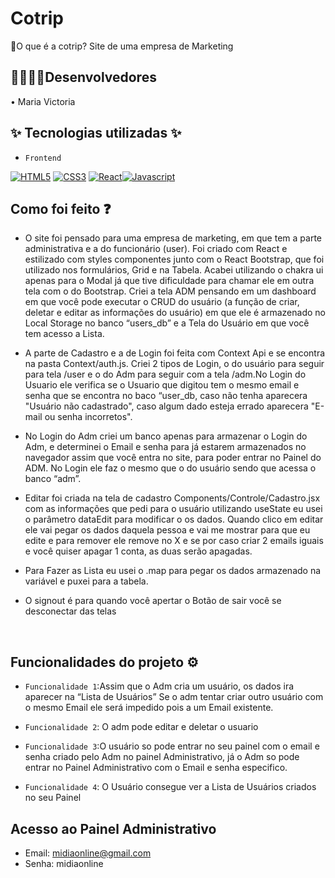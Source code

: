 <h1> Cotrip </h1>

 
📌O que é a cotrip? 
Site de uma empresa de Marketing

<h2>👨‍💻👩‍💻Desenvolvedores</h2> 


<p>• Maria Victoria </p>


<h2>✨ Tecnologias utilizadas ✨</h2>

- `Frontend`

[![HTML5](https://img.shields.io/badge/HTML5-0d1117?style=for-the-badge&logo=html5)](https://www.w3.org/html/)
[![CSS3](https://img.shields.io/badge/CSS3-0d1117?style=for-the-badge&logo=css3&logoColor=1572b6)](https://www.w3schools.com/css/)
[![React](https://img.shields.io/badge/React-0d1117?style=for-the-badge&logo=react)](https://reactjs.org)[![Javascript](https://img.shields.io/badge/javascript-0d1117?style=for-the-badge&logo=javascript)](https://developer.mozilla.org/en-US/docs/Web/JavaScript)



<h2>Como foi feito ❓</h2>

- O site foi pensado para uma empresa de marketing, em que tem a parte administrativa e a do funcionário (user). Foi criado com React e estilizado com styles componentes junto com o React Bootstrap, que foi utilizado nos formulários, Grid e na Tabela. Acabei utilizando o chakra ui apenas para o Modal já que tive dificuldade para chamar ele em outra tela com o do Bootstrap. Criei a tela ADM pensando em um dashboard em que você pode executar o CRUD do usuário (a função de criar, deletar e editar as informações do usuário) em que ele é armazenado no Local Storage no banco “users_db” e a Tela do Usuário em que você tem acesso a Lista. 


- A parte de Cadastro e a de Login foi feita com Context Api e se encontra na pasta Context/auth.js. Criei 2 tipos de Login, o do usuário para seguir para tela /user e o do Adm para seguir com a tela /adm.No Login do Usuario ele verifica se o Usuario que digitou tem o mesmo email e senha que se encontra no baco “user_db, caso não tenha aparecera "Usuário não cadastrado", caso algum dado esteja errado aparecera "E-mail ou senha incorretos".

- No Login do Adm criei um banco apenas para armazenar o Login do Adm, e determinei o Email e senha para já estarem armazenados no navegador assim que você entra no site, para poder entrar no Painel do ADM. No Login ele faz o mesmo que o do usuário sendo que acessa o banco “adm”.

- Editar foi criada na tela de cadastro Components/Controle/Cadastro.jsx com as informações que pedi para o usuário utilizando useState eu usei o parâmetro dataEdit para modificar o os dados. Quando clico em editar ele vai pegar os dados daquela pessoa e vai me mostrar para que eu edite e para remover ele remove no X e se por caso criar 2 emails iguais e você quiser apagar 1 conta, as duas serão apagadas. 

- Para Fazer as Lista eu usei o .map para pegar os dados armazenado na variável e puxei para a tabela.

- O signout é para quando você apertar o Botão de sair você se desconectar das telas

 
 <br>
 
 <h2 > Funcionalidades do projeto ⚙️</h2>

- `Funcionalidade 1`:Assim que o Adm cria um usuário, os dados ira aparecer na “Lista de Usuários” Se o adm tentar criar outro usuário com o mesmo Email ele será impedido pois a um Email existente.

- `Funcionalidade 2`: O adm pode editar e deletar o usuario

- `Funcionalidade 3`:O usuário so pode entrar no seu painel com o email e senha criado pelo Adm no painel Administrativo, já o Adm so pode entrar no Painel Administrativo com o Email e senha especifico.

- `Funcionalidade 4`: O Usuário consegue ver a Lista de Usuários criados no seu Painel

## Acesso ao Painel Administrativo
- Email: midiaonline@gmail.com 
- Senha: midiaonline

